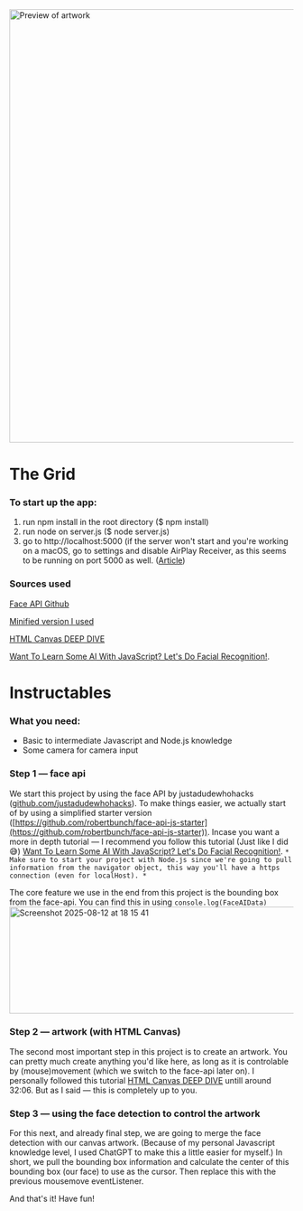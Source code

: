 <img width="1488" height="767" alt="Preview of artwork" src="https://github.com/user-attachments/assets/abc0bc95-1e60-4164-aeb2-665d4aaa00a8" />


# The Grid
### To start up the app:
1. run npm install in the root directory ($ npm install)
2. run node on server.js ($ node server.js)
3. go to http://localhost:5000 (if the server won't start and you're working on a macOS, go to settings and disable AirPlay Receiver, as this seems to be running on port 5000 as well. ([Article](https://www.reddit.com/r/webdev/comments/qg8yt9/apple_took_over_port_5000_in_the_latest_macos/))

### Sources used
[Face API Github](https://github.com/justadudewhohacks/face-api.js)

[Minified version I used](https://github.com/robertbunch/face-api-js-starter)

[HTML Canvas DEEP DIVE](https://www.youtube.com/watch?v=uCH1ta5OUHw)

[Want To Learn Some AI With JavaScript? Let's Do Facial Recognition!](https://www.youtube.com/watch?v=NG5Vi8zrqMM&list=WL&index=5).


# Instructables

### What you need:
- Basic to intermediate Javascript and Node.js knowledge
- Some camera for camera input

### Step 1 — face api
We start this project by using the face API by justadudewhohacks ([github.com/justadudewhohacks](https://github.com/justadudewhohacks)).
To make things easier, we actually start of by using a simplified starter version ([https://github.com/robertbunch/face-api-js-starter](https://github.com/robertbunch/face-api-js-starter)).
Incase you want a more in depth tutorial — I recommend you follow this tutorial (Just like I did 😅) [Want To Learn Some AI With JavaScript? Let's Do Facial Recognition!](https://www.youtube.com/watch?v=NG5Vi8zrqMM&list=WL&index=5).
``` * Make sure to start your project with Node.js since we're going to pull information from the navigator object, this way you'll have a https connection (even for localHost). * ```

The core feature we use in the end from this project is the bounding box from the face-api. You can find this in using ```console.log(FaceAIData)```
<img width="595" height="189" alt="Screenshot 2025-08-12 at 18 15 41" src="https://github.com/user-attachments/assets/3496e5da-ba3c-4cc2-9daa-e9c373cd3e57" />

### Step 2 — artwork (with HTML Canvas)
The second most important step in this project is to create an artwork. You can pretty much create anything you'd like here, as long as it is controlable by (mouse)movement (which we switch to the face-api later on). I personally followed this tutorial [HTML Canvas DEEP DIVE](https://www.youtube.com/watch?v=uCH1ta5OUHw) untill around 32:06. But as I said — this is completely up to you.

### Step 3 — using the face detection to control the artwork
For this next, and already final step, we are going to merge the face detection with our canvas artwork. (Because of my personal Javascript knowledge level, I used ChatGPT to make this a little easier for myself.) 
In short, we pull the bounding box information and calculate the center of this bounding box (our face) to use as the cursor. Then replace this with the previous mousemove eventListener.

And that's it! Have fun!
